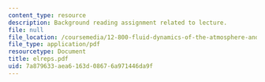 ```yaml
---
content_type: resource
description: Background reading assignment related to lecture.
file: null
file_location: /coursemedia/12-800-fluid-dynamics-of-the-atmosphere-and-ocean-fall-2004/7a879633aea6163d08676a971446da9f_elreps.pdf
file_type: application/pdf
resourcetype: Document
title: elreps.pdf
uid: 7a879633-aea6-163d-0867-6a971446da9f
---
```

